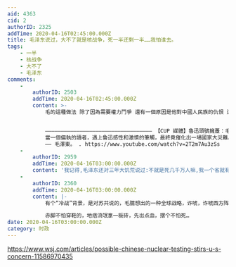 ```yaml
---
aid: 4363
cid: 2
authorID: 2325
addTime: 2020-04-16T02:45:00.000Z
title: 毛泽东说过，大不了就是核战争，死一半还剩一半……我怕谁去。
tags:
    - 一半
    - 核战争
    - 大不了
    - 毛泽东
comments:
    -
        authorID: 2503
        addTime: 2020-04-16T02:45:00.000Z
        content: >-
            毛的這種做法 除了因為需要權力鬥爭 還有一個原因是他對中國人民族的仇恨 這就是當毛澤東這種偏執狂遇上魯迅憤世嫉俗文學的結果


            —————————————————————————————————— 【CUP 媒體】魯迅頭號擁躉：毛澤東 .
            當一個偏執的讀者，遇上魯迅感性和激憤的筆觸，最終竟催化出一場國家大災難。今集「陶話廊」，陶傑就談談魯迅對中國人民族性的觀察，如何引來、又如何影響他的超級擁躉
            —— 毛澤東。 . https://www.youtube.com/watch?v=2T2m7Au3zSs
    -
        authorID: 2959
        addTime: 2020-04-16T03:00:00.000Z
        content: '我记得,毛泽东还对三年大饥荒说过:不就是死几千万人嘛,我一个省就有几千万人'
    -
        authorID: 2360
        addTime: 2020-04-16T03:00:00.000Z
        content: |-
            有个“冷战”背景，是对苏共说的，毛臆想出的一种全球战略，诈唬，诈唬西方阵营。

            赤脚不怕穿鞋的，地痞流氓拿一板砖，先岀点血，摆个不怕死…
date: 2020-04-16T03:00:00.000Z
category: 时政
---
```


https://www.wsj.com/articles/possible-chinese-nuclear-testing-stirs-u-s-concern-11586970435
